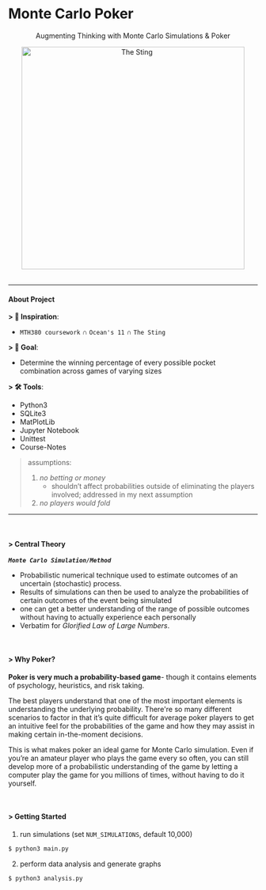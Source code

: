 # Monte Carlo Poker

<div align="center">
    <p>Augmenting Thinking with Monte Carlo Simulations & Poker</p>
    <img src="https://i0.wp.com/25.media.tumblr.com/tumblr_mdpoi4Mhgh1qlggcwo2_500.gif" width="450" title="The Sting">
</div>

<br>

---


#### About Project

**> 🔮 Inspiration**:
- `MTH380 coursework` ∩ `Ocean's 11` ∩ `The Sting`

**> 💫 Goal**:
- Determine the winning percentage of every possible pocket combination across games of varying sizes

**> 🛠 Tools**: 
- Python3
- SQLite3
- MatPlotLib
- Jupyter Notebook
- Unittest
- Course-Notes

> assumptions:
> 1. *no betting or money*
>    - shouldn’t affect probabilities outside of eliminating the players involved; addressed in my next assumption
> 2. *no players would fold*

---

<br>

#### > Central Theory

***`Monte Carlo Simulation/Method`***
- Probabilistic numerical technique used to estimate outcomes of an uncertain (stochastic) process.
- Results of simulations can then be used to analyze the probabilities of certain outcomes of the event being simulated
- one can get a better understanding of the range of possible outcomes without having to actually experience each personally
- Verbatim for *Glorified Law of Large Numbers*.

<br>

#### > Why Poker?

**Poker is very much a probability-based game**- though it contains elements of psychology, heuristics, and risk taking.

The best players understand that one of the most important elements is understanding the underlying probability. There're so many different scenarios to factor in that it’s quite difficult for average poker players to get an intuitive feel for the probabilities of the game and how they may assist in making certain in-the-moment decisions.

This is what makes poker an ideal game for Monte Carlo simulation. Even if you’re an amateur player who plays the game every so often, you can still develop more of a probabilistic understanding of the game by letting a computer play the game for you millions of times, without having to do it yourself.

<br>

#### > Getting Started

1. run simulations (set `NUM_SIMULATIONS`, default 10,000)
```bash
$ python3 main.py
```
2. perform data analysis and generate graphs
```bash
$ python3 analysis.py
```
